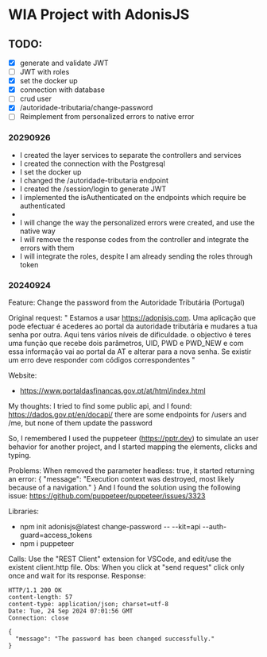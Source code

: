 # WIA Project with AdonisJS

## TODO:
- [x] generate and validate JWT
- [ ] JWT with roles
- [x] set the docker up
- [x] connection with database 
- [ ] crud user
- [x] /autoridade-tributaria/change-password 
- [ ] Reimplement from personalized errors to native error

### 20290926
- I created the layer services to separate the controllers and services
- I created the connection with the Postgresql 
- I set the docker up 
- I changed the /autoridade-tributaria endpoint
- I created the /session/login to generate JWT
- I implemented the isAuthenticated on the endpoints which require be authenticated
- 
- I will change the way the personalized errors were created, and use the native way 
- I will remove the response codes from the controller and integrate the errors with them 
- I will integrate the roles, despite I am already sending the roles through token 

### 20240924
Feature: Change the password from the Autoridade Tributária (Portugal)

Original request:
" Estamos a usar https://adonisjs.com.
Uma aplicação que pode efectuar é acederes ao portal da autoridade tributária e mudares a tua senha por outra.
Aqui tens vários níveis de dificuldade.
o objectivo é teres uma função que recebe dois parâmetros, UID, PWD e PWD_NEW e com essa informação vai ao portal da AT e alterar para a nova senha.
Se existir um erro deve responder com códigos correspondentes "

Website: 
- https://www.portaldasfinancas.gov.pt/at/html/index.html

My thoughts:
  I tried to find some public api, and I found: https://dados.gov.pt/en/docapi/
  there are some endpoints for /users and /me, but none of them update the password
  
  So, I remembered I used the puppeteer (https://pptr.dev) to simulate an user
  behavior for another project, and I started mapping the elements, clicks and typing.

Problems:
  When removed the parameter headless: true, it started returning an error:
  { "message": "Execution context was destroyed, most likely because of a navigation." }
  And I found the solution using the following issue:
  https://github.com/puppeteer/puppeteer/issues/3323

Libraries:
- npm init adonisjs@latest change-password -- --kit=api --auth-guard=access_tokens 
- npm i puppeteer

Calls:
Use the "REST Client" extension for VSCode, and edit/use the existent client.http file.
Obs: When you click at "send request" click only once and wait for its response. 
Response:
```
HTTP/1.1 200 OK
content-length: 57
content-type: application/json; charset=utf-8
Date: Tue, 24 Sep 2024 07:01:56 GMT
Connection: close

{
  "message": "The password has been changed successfully."
}
```
